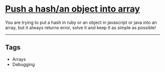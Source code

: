 # [Push a hash/an object into array](https://www.codewars.com/kata/527b3cd0492b6b15250060af)

You are trying to put a hash in ruby or an object in javascript or java into an array, but it always returns error, solve it and keep it as simple as possible!

---

## Tags

- Arrays
- Debugging
